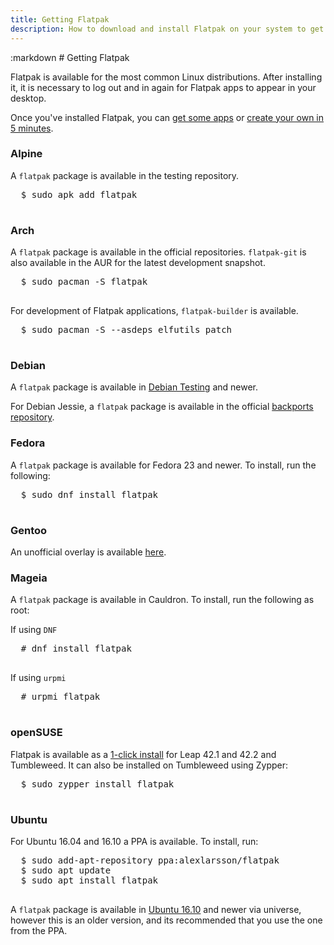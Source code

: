 ```yaml
---
title: Getting Flatpak
description: How to download and install Flatpak on your system to get started.
---
```

<section class=""><div class="container"><div class="row"><div class="col-lg-10 col-lg-offset-1">
:markdown
  # Getting Flatpak

  Flatpak is available for the most common Linux distributions. After installing it, it is necessary to log out and in again for Flatpak apps to appear in your desktop.

  Once you've installed Flatpak, you can [get some apps](apps.html) or [create your own in 5 minutes](hello-world.html).

  ### Alpine

  A `flatpak` package is available in the testing repository.

  <pre>
  <span class="unselectable">$ </span>sudo apk add flatpak
  </pre>

  ### Arch

  A `flatpak` package is available in the official repositories. `flatpak-git` is also available in the AUR for the latest development snapshot.

  <pre>
  <span class="unselectable">$ </span>sudo pacman -S flatpak
  </pre>
  For development of Flatpak applications, `flatpak-builder` is available.
  <pre>
  <span class="unselectable">$ </span>sudo pacman -S --asdeps elfutils patch
  </pre>

  ### Debian

  A `flatpak` package is available in [Debian Testing](https://wiki.debian.org/DebianTesting) and newer.

  For Debian Jessie, a `flatpak` package is available in the official [backports repository](https://backports.debian.org/Instructions/).

  ### Fedora

  A `flatpak` package is available for Fedora 23 and newer. To install, run the following:

  <pre>
  <span class="unselectable">$ </span>sudo dnf install flatpak
  </pre>

  ### Gentoo

  An unofficial overlay is available [here](https://github.com/fosero/flatpak-overlay).

  ### Mageia

  A `flatpak` package is available in Cauldron. To install, run the following as root:

  If using `DNF`

  <pre>
  <span class="unselectable"># </span>dnf install flatpak
  </pre>

  If using `urpmi`

  <pre>
  <span class="unselectable"># </span>urpmi flatpak
  </pre>

  ### openSUSE

  Flatpak is available as a [1-click install](https://software.opensuse.org/package/flatpak) for Leap 42.1 and 42.2 and Tumbleweed. It can also be installed on Tumbleweed using Zypper:

  <pre>
  <span class="unselectable">$ </span>sudo zypper install flatpak
  </pre>

  ### Ubuntu

  For Ubuntu 16.04 and 16.10 a PPA is available. To install, run:

  <pre>
  <span class="unselectable">$ </span>sudo add-apt-repository ppa:alexlarsson/flatpak
  <span class="unselectable">$ </span>sudo apt update
  <span class="unselectable">$ </span>sudo apt install flatpak
  </pre>

  A `flatpak` package is available in [Ubuntu 16.10](https://wiki.ubuntu.com/YakketyYak) and newer via universe, however this is
  an older version, and its recommended that you use the one from the PPA.

</div></div></div></section>
